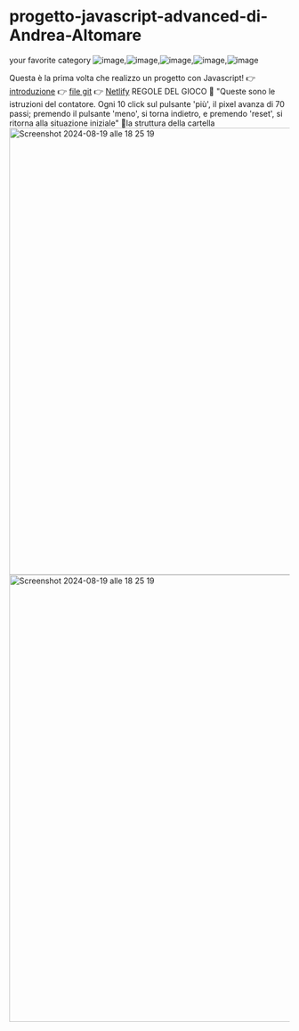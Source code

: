 # progetto-javascript-advanced-di-Andrea-Altomare
your favorite category
![image](https://github.com/user-attachments/assets/ca1d2aac-5817-43e1-a828-1a6e5062036d),![image](https://github.com/user-attachments/assets/8bdfa56d-e724-476f-828d-70a22921e9b7),![image](https://github.com/user-attachments/assets/fb9e055e-9afb-487e-94d6-e351636e1d83),![image](https://github.com/user-attachments/assets/ef7f6fd3-9416-4ea9-bb7b-6364a6ee83b2),![image](https://github.com/user-attachments/assets/67a6c02c-d635-46a5-91b4-aba4731d0b65)





Questa è la prima volta che realizzo un progetto con Javascript!
👉 [introduzione]()
👉 [file git](https://andrea-340.github.io/progetto-javascript-advanced-di-Andrea-Altomare/)
👉 [Netlify](https://677fd87f6011d97262e68329--cercalatuacategoriapreferita.netlify.app)
REGOLE DEL GIOCO 📖 "Queste sono le istruzioni del contatore. Ogni 10 click sul pulsante 'più', il pixel avanza di 70 passi; premendo il pulsante 'meno', si torna indietro, e premendo 'reset', si ritorna alla situazione iniziale" 📂la struttura della cartella
<img width="802" alt="Screenshot 2024-08-19 alle 18 25 19" src="https://github.com/user-attachments/assets/6bcacf8d-c597-42fa-b532-3641d9b64d20">
<img width="802" alt="Screenshot 2024-08-19 alle 18 25 19" src="https://github.com/user-attachments/assets/29a03525-977d-4913-ac6f-53937103f2c4">

